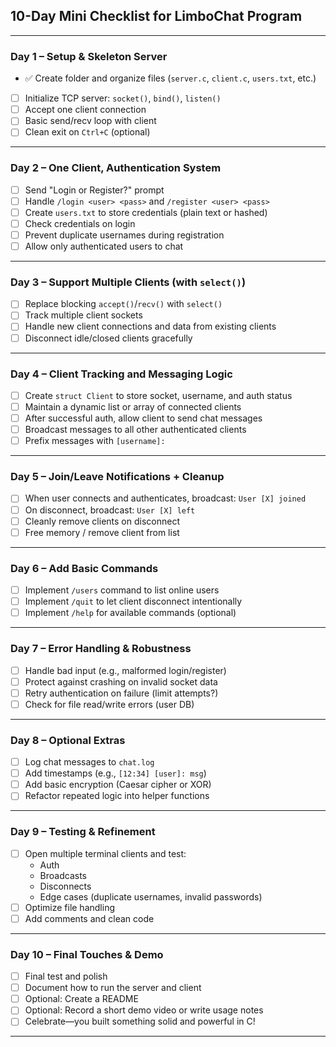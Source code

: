 ## **10-Day Mini Checklist for LimboChat Program**

---

### **Day 1 – Setup & Skeleton Server**
- ✅ Create folder and organize files (`server.c`, `client.c`, `users.txt`, etc.)
- [ ] Initialize TCP server: `socket()`, `bind()`, `listen()`
- [ ] Accept one client connection
- [ ] Basic send/recv loop with client
- [ ] Clean exit on `Ctrl+C` (optional)

---

### **Day 2 – One Client, Authentication System**
- [ ] Send "Login or Register?" prompt
- [ ] Handle `/login <user> <pass>` and `/register <user> <pass>`
- [ ] Create `users.txt` to store credentials (plain text or hashed)
- [ ] Check credentials on login
- [ ] Prevent duplicate usernames during registration
- [ ] Allow only authenticated users to chat

---

### **Day 3 – Support Multiple Clients (with `select()`)**
- [ ] Replace blocking `accept()`/`recv()` with `select()`
- [ ] Track multiple client sockets
- [ ] Handle new client connections and data from existing clients
- [ ] Disconnect idle/closed clients gracefully

---

### **Day 4 – Client Tracking and Messaging Logic**
- [ ] Create `struct Client` to store socket, username, and auth status
- [ ] Maintain a dynamic list or array of connected clients
- [ ] After successful auth, allow client to send chat messages
- [ ] Broadcast messages to all other authenticated clients
- [ ] Prefix messages with `[username]:`

---

### **Day 5 – Join/Leave Notifications + Cleanup**
- [ ] When user connects and authenticates, broadcast: `User [X] joined`
- [ ] On disconnect, broadcast: `User [X] left`
- [ ] Cleanly remove clients on disconnect
- [ ] Free memory / remove client from list

---

### **Day 6 – Add Basic Commands**
- [ ] Implement `/users` command to list online users
- [ ] Implement `/quit` to let client disconnect intentionally
- [ ] Implement `/help` for available commands (optional)

---

### **Day 7 – Error Handling & Robustness**
- [ ] Handle bad input (e.g., malformed login/register)
- [ ] Protect against crashing on invalid socket data
- [ ] Retry authentication on failure (limit attempts?)
- [ ] Check for file read/write errors (user DB)

---

### **Day 8 – Optional Extras**
- [ ] Log chat messages to `chat.log`
- [ ] Add timestamps (e.g., `[12:34] [user]: msg`)
- [ ] Add basic encryption (Caesar cipher or XOR)
- [ ] Refactor repeated logic into helper functions

---

### **Day 9 – Testing & Refinement**
- [ ] Open multiple terminal clients and test:
  - Auth
  - Broadcasts
  - Disconnects
  - Edge cases (duplicate usernames, invalid passwords)
- [ ] Optimize file handling
- [ ] Add comments and clean code

---

### **Day 10 – Final Touches & Demo**
- [ ] Final test and polish
- [ ] Document how to run the server and client
- [ ] Optional: Create a README
- [ ] Optional: Record a short demo video or write usage notes
- [ ] Celebrate—you built something solid and powerful in C!

---

